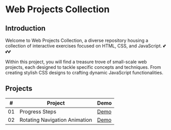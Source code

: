 # Web Projects Collection

## Introduction

Welcome to Web Projects Collection, a diverse repository housing a collection of interactive exercises focused on HTML, CSS, and JavaScript. 💕💕💕

Within this project, you will find a treasure trove of small-scale web projects, each designed to tackle specific concepts and techniques. From creating stylish CSS designs to crafting dynamic JavaScript functionalities.

## Projects

| #   | Project                       | Demo                                                                                            |
| --- | ----------------------------- | ----------------------------------------------------------------------------------------------- |
| 01  | Progress Steps                | [Demo](https://huynh-bao-toan.github.io/Web-Projects-Collection/progress_steps/)                |
| 02  | Rotating Navigation Animation | [Demo](https://huynh-bao-toan.github.io/Web-Projects-Collection/rotating-navigation-animation/) |
